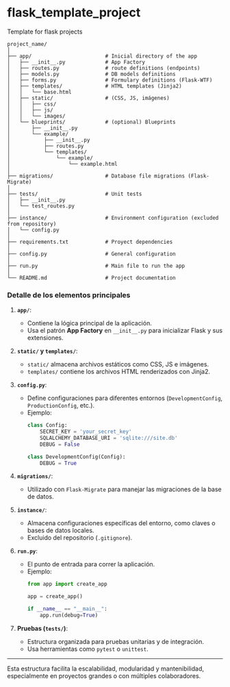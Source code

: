# flask_template_project
Template for flask projects

```
project_name/
│
├── app/                        # Inicial directory of the app
│   ├── __init__.py             # App Factory
│   ├── routes.py               # route definitions (endpoints)
│   ├── models.py               # DB models definitions 
│   ├── forms.py                # Formulary definitions (Flask-WTF)
│   ├── templates/              # HTML templates (Jinja2)
│   │   └── base.html
│   ├── static/                 # (CSS, JS, imágenes)
│   │   ├── css/
│   │   ├── js/
│   │   └── images/
│   └── blueprints/             # (optional) Blueprints
│       ├── __init__.py
│       └── example/
│           ├── __init__.py
│           ├── routes.py
│           └── templates/
│               └── example/
│                   └── example.html
│
├── migrations/                 # Database file migrations (Flask-Migrate)
│
├── tests/                      # Unit tests
│   ├── __init__.py
│   └── test_routes.py
│
├── instance/                   # Environment configuration (excluded from repository)
│   └── config.py
│
├── requirements.txt            # Proyect dependencies
│
├── config.py                   # General configuration
│
├── run.py                      # Main file to run the app
│
└── README.md                   # Project documentation
```

### Detalle de los elementos principales

1. **`app/`**:
   - Contiene la lógica principal de la aplicación.
   - Usa el patrón **App Factory** en `__init__.py` para inicializar Flask y sus extensiones.

2. **`static/` y `templates/`**:
   - `static/` almacena archivos estáticos como CSS, JS e imágenes.
   - `templates/` contiene los archivos HTML renderizados con Jinja2.

3. **`config.py`**:
   - Define configuraciones para diferentes entornos (`DevelopmentConfig`, `ProductionConfig`, etc.).
   - Ejemplo:
     ```python
     class Config:
         SECRET_KEY = 'your_secret_key'
         SQLALCHEMY_DATABASE_URI = 'sqlite:///site.db'
         DEBUG = False

     class DevelopmentConfig(Config):
         DEBUG = True
     ```

4. **`migrations/`**:
   - Utilizado con `Flask-Migrate` para manejar las migraciones de la base de datos.

5. **`instance/`**:
   - Almacena configuraciones específicas del entorno, como claves o bases de datos locales.
   - Excluido del repositorio (`.gitignore`).

6. **`run.py`**:
   - El punto de entrada para correr la aplicación.
   - Ejemplo:
     ```python
     from app import create_app

     app = create_app()

     if __name__ == "__main__":
         app.run(debug=True)
     ```

7. **Pruebas (`tests/`)**:
   - Estructura organizada para pruebas unitarias y de integración.
   - Usa herramientas como `pytest` o `unittest`.

---

Esta estructura facilita la escalabilidad, modularidad y mantenibilidad, especialmente en proyectos grandes o con múltiples colaboradores.
